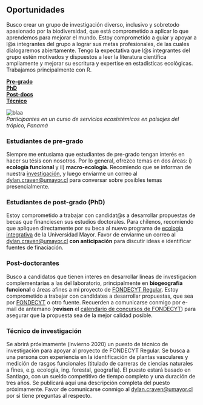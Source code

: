 ## Oportunidades      

Busco crear un grupo de investigación diverso, inclusivo y sobretodo apasionado por la biodiversidad, 
que está comprometido a aplicar lo que aprendemos para mejorar el mundo. Estoy comprometido 
a guiar y apoyar a l@s integrantes del grupo a lograr sus metas profesionales, de las 
cuales dialogaremos abiertamente. Tengo la expectativa que l@s integrantes del grupo estén 
motivados y dispuestos a leer la literatura científica ampliamente y mejorar su escritura y 
expertise en estadísticas ecológicas. Trabajamos principalmente con R.  

[**Pre-grado**](#estudiantes-de-pre-grado)   
[**PhD**](#estudiantes-de-post-grado)   
[**Post-docs**](#post-doctorantes)  
[**Técnico**](#técnico-de-investigación)  


![blaa](/images/ELTI_estudiantes.png)  
_Participantes en un curso de servicios ecosistémicos en paisajes del trópico, Panamá_

### Estudiantes de pre-grado  

Siempre me entusiama que estudiantes de pre-grado tengan interés en hacer su tésis con nosotros. 
Por lo general, ofrezco temas en dos áreas: i) **ecología funcional** y 
ii) **macro-ecología**. Recomiendo que se informan de nuestra [investigación](/research), y
luego enviarme un correo al <dylan.craven@umayor.cl> para conversar sobre posibles temas 
presencialmente.  

### Estudiantes de post-grado (PhD) 

Estoy comprometido a trabajar con candidat@s a desarrollar propuestas de becas que financiesen 
sus estudios doctorales. Para chilenos, recomiendo que apliquen directamente por su beca al 
nuevo programa de [ecologia integrativa](https://www.umayor.cl/postgradomayor/20007?programa=doctorado-en-ecologia-integrativa-(santiago)&medio=20007) de la Universidad Mayor. Favor de enviarme un correo al <dylan.craven@umayor.cl> 
**con anticipación** para discutir ideas e identificar fuentes de finaciación.   

### Post-doctorantes  

Busco a candidatos que tienen interes en desarrollar lineas de investigacion complementarias a
las del laboratorio, principalmente en **biogeografia funcional** o áreas afines a mi proyecto 
de [FONDECYT Regular](/research). Estoy comprometido a trabajar con candidates a desarrollar propuestas, que sea
por [FONDECYT](https://www.anid.cl/concursos/concurso/?id=281) o otro fuente. Recuerden a 
comunicarse conmigo por e-mail de antemano (**revisen** el [calendario de concursos de FONDECYT](https://www.conicyt.cl/fondecyt/2019/12/18/conoce-el-calendario-de-concursos-fondecyt-2020/))
 para asegurar que la propuesta sea de la mejor calidad posible.  
 
### Técnico de investigación  

Se abrirá próximamente (invierno 2020) un puesto de técnico de investigación para apoyar 
al proyecto de FONDECYT Regular. Se busca a una persona con experiencia en la 
identificación de plantas vasculares y medición de rasgos funcionales (titulado de carreras
de ciencias naturales a fines, e.g. ecología, ing. forestal, geografía). El puesto estará basado en 
Santiago, con un sueldo competitivo de tiempo completo y una duración de tres años. 
Se publicará aquí una descripción completa del puesto próximamente. Favor de comunicarse conmigo 
al <dylan.craven@umayor.cl> por si tiene preguntas al respecto.  



